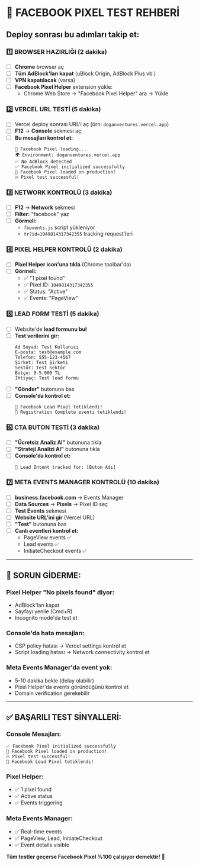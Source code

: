 # 🧪 FACEBOOK PIXEL TEST REHBERİ

## Deploy sonrası bu adımları takip et:

### 1️⃣ BROWSER HAZIRLIĞI (2 dakika)
- [ ] **Chrome** browser aç
- [ ] **Tüm AdBlock'ları kapat** (uBlock Origin, AdBlock Plus vb.)
- [ ] **VPN kapatılacak** (varsa)
- [ ] **Facebook Pixel Helper** extension yükle:
  - Chrome Web Store → "Facebook Pixel Helper" ara → Yükle

### 2️⃣ VERCEL URL TESTİ (5 dakika)
- [ ] Vercel deploy sonrası URL'i aç (örn: `doganventures.vercel.app`)
- [ ] **F12** → **Console** sekmesi aç
- [ ] **Bu mesajları kontrol et:**
  ```
  🔄 Facebook Pixel loading...
  🌍 Environment: doganventures.vercel.app
  ✅ No AdBlock detected
  ✅ Facebook Pixel initialized successfully
  🎯 Facebook Pixel loaded on production!
  🔥 Pixel test successful!
  ```

### 3️⃣ NETWORK KONTROLÜ (3 dakika)
- [ ] **F12** → **Network** sekmesi
- [ ] **Filter:** "facebook" yaz
- [ ] **Görmeli:**
  - `fbevents.js` script yükleniyor
  - `tr?id=1049814317342355` tracking request'leri

### 4️⃣ PIXEL HELPER KONTROLÜ (2 dakika)
- [ ] **Pixel Helper icon'una tıkla** (Chrome toolbar'da)
- [ ] **Görmeli:**
  - ✅ "1 pixel found"
  - ✅ Pixel ID: `1049814317342355`
  - ✅ Status: "Active"
  - ✅ Events: "PageView"

### 5️⃣ LEAD FORM TESTİ (5 dakika)
- [ ] Website'de **lead formunu bul**
- [ ] **Test verilerini gir:**
  ```
  Ad Soyad: Test Kullanıcı
  E-posta: test@example.com
  Telefon: 555-123-4567
  Şirket: Test Şirketi
  Sektör: Test Sektör
  Bütçe: 0-5.000 TL
  İhtiyaç: Test lead formu
  ```
- [ ] **"Gönder"** butonuna bas
- [ ] **Console'da kontrol et:**
  ```
  🎯 Facebook Lead Pixel tetiklendi!
  📝 Registration Complete eventi tetiklendi!
  ```

### 6️⃣ CTA BUTON TESTİ (3 dakika)
- [ ] **"Ücretsiz Analiz Al"** butonuna tıkla
- [ ] **"Strateji Analizi Al"** butonuna tıkla
- [ ] **Console'da kontrol et:**
  ```
  🎯 Lead Intent tracked for: [Buton Adı]
  ```

### 7️⃣ META EVENTS MANAGER KONTROLÜ (10 dakika)
- [ ] **business.facebook.com** → Events Manager
- [ ] **Data Sources** → **Pixels** → Pixel ID seç
- [ ] **Test Events** sekmesi
- [ ] **Website URL'ini gir** (Vercel URL)
- [ ] **"Test"** butonuna bas
- [ ] **Canlı eventleri kontrol et:**
  - PageView events ✅
  - Lead events ✅
  - InitiateCheckout events ✅

---

## 🚨 SORUN GİDERME:

### Pixel Helper "No pixels found" diyor:
- AdBlock'ları kapat
- Sayfayı yenile (Cmd+R)
- Incognito mode'da test et

### Console'da hata mesajları:
- CSP policy hatası → Vercel settings kontrol et
- Script loading hatası → Network connectivity kontrol et

### Meta Events Manager'da event yok:
- 5-10 dakika bekle (delay olabilir)
- Pixel Helper'da events göründüğünü kontrol et
- Domain verification gerekebilir

---

## ✅ BAŞARILI TEST SİNYALLERİ:

### Console Mesajları:
```
✅ Facebook Pixel initialized successfully
🎯 Facebook Pixel loaded on production!
🔥 Pixel test successful!
🎯 Facebook Lead Pixel tetiklendi!
```

### Pixel Helper:
- ✅ 1 pixel found
- ✅ Active status
- ✅ Events triggering

### Meta Events Manager:
- ✅ Real-time events
- ✅ PageView, Lead, InitiateCheckout
- ✅ Event details visible

**Tüm testler geçerse Facebook Pixel %100 çalışıyor demektir!** 🚀
